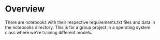 # Overview

There are notebooks with their respective requirements.txt files and data in the notebooks directory. This is for a group project in a operating system class where we're training different models. 
